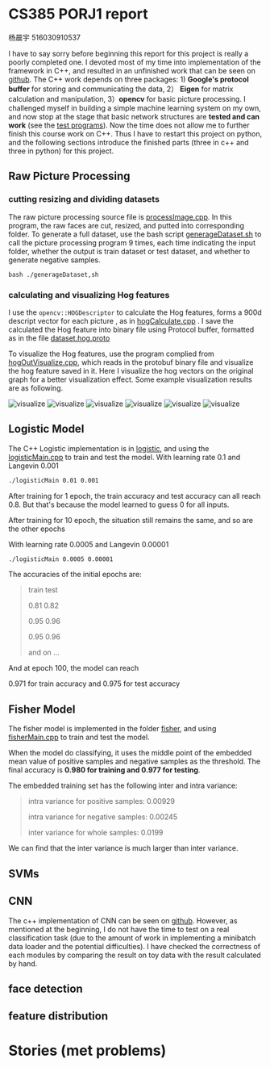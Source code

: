 # CS385 PORJ1 report

杨晨宇 516030910537

I have to say sorry before beginning this report for this project is really a poorly completed one. I devoted most of my time into implementation of the framework in C++, and resulted in an unfinished work that can be seen on [github](https://github.com/yangcyself/CS385cpp.git). The C++ work depends on three packages: 1) **Google's protocol buffer** for storing and communicating the data,  2） **Eigen** for matrix calculation and manipulation, 3）**opencv** for basic picture processing. I challenged myself in building a simple machine learning system on my own, and now stop at the stage that basic network structures are **tested and can work** (see the [test programs](<https://github.com/yangcyself/CS385cpp/tree/master/test>)). Now the time does not allow me to further finish this course work on C++. Thus I have to restart this project on python, and the following sections introduce the finished parts (three in c++ and three in python) for this project. 

## Raw Picture Processing

### cutting resizing and dividing datasets

The raw picture processing source file is [processImage.cpp](./processImage.cpp).  In this program, the raw faces are cut, resized, and putted into corresponding folder. To generate a full dataset, use the bash script [generageDataset.sh](./generageDataset.sh) to call the picture processing program 9 times, each time indicating the input folder, whether the output is train dataset or test dataset, and whether to generate negative samples.

`bash ./generageDataset,sh`

### calculating and visualizing Hog features

I use the `opencv::HOGDescriptor` to calculate the Hog features, forms a 900d descript vector for each picture , as in [hogCalculate.cpp](./hogCalculate.cpp) . I save the calculated the Hog feature into binary file using Protocol buffer, formatted as in the file [dataset.hog.proto](protobuf\dataset.hog.proto)

To visualize the Hog features, use the program complied from [hogOutVisualize.cpp](./hogOutVisualize.cpp), which reads in the protobuf binary file and visualize the hog feature saved in it. Here I visualize the hog vectors on the original graph for a better visualization effect. Some example visualization results are as following.

![visualize](./reportPics/1.jpg) ![visualize](./reportPics/2.jpg) ![visualize](./reportPics/3.jpg) ![visualize](./reportPics/4.jpg) ![visualize](./reportPics/5.jpg) ![visualize](./reportPics/6.jpg)



## Logistic Model

The C++ Logistic implementation is in [logistic](./logistic), and using the [logisticMain.cpp](logisticMain.cpp) to train and test the model.  With learning rate 0.1 and Langevin 0.001

```bash
./logisticMain 0.01 0.001
```

After training for 1 epoch, the train accuracy and test accuracy can all reach 0.8. But that's because the model learned to guess 0 for all inputs.

After training for 10 epoch, the situation still remains the same,  and so are the other epochs

With learning rate 0.0005 and Langevin 0.00001

```bash
./logisticMain 0.0005 0.00001
```

The accuracies of the initial epochs are:

> train test
>
> 0.81 0.82
>
> 0.95 0.96
>
> 0.95 0.96
>
> and on ...

And at epoch 100, the model can reach

0.971 for train accuracy and 0.975 for test accuracy

## Fisher Model

The fisher model is implemented in the folder [fisher](./fisher), and using [fisherMain.cpp](fisherMain.cpp) to train and test the model.

When the model do classifying, it uses the middle point of the embedded mean value of positive samples and negative samples as the threshold.  The final accuracy is **0.980 for training and 0.977 for testing**.

The embedded training set has the following inter and intra variance:

> intra variance for positive samples: 0.00929 
>
> intra variance for negative samples: 0.00245
>
> inter variance for whole samples: 0.0199

We can find that the inter variance is much larger than inter variance.

## SVMs



## CNN

The c++ implementation of CNN can be seen on [github](<https://github.com/yangcyself/CS385cpp/tree/master/cnn>). However, as mentioned at the beginning, I do not have the time to test on a real classification task (due to the amount of work in implementing a minibatch data loader and the potential difficulties). I have checked the correctness of each modules by comparing the result on toy data with the result calculated by hand. 

## face detection

## feature distribution

# Stories (met problems)

